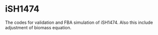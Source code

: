 # iSH1474
The codes for validation and FBA simulation of iSH1474. Also this include adjustment of biomass equation.
